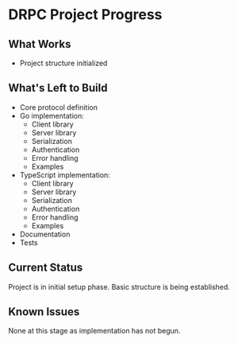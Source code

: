 # DRPC Project Progress

## What Works

- Project structure initialized

## What's Left to Build

- Core protocol definition
- Go implementation:
  - Client library
  - Server library
  - Serialization
  - Authentication
  - Error handling
  - Examples
- TypeScript implementation:
  - Client library
  - Server library
  - Serialization
  - Authentication
  - Error handling
  - Examples
- Documentation
- Tests

## Current Status

Project is in initial setup phase. Basic structure is being established.

## Known Issues

None at this stage as implementation has not begun.
